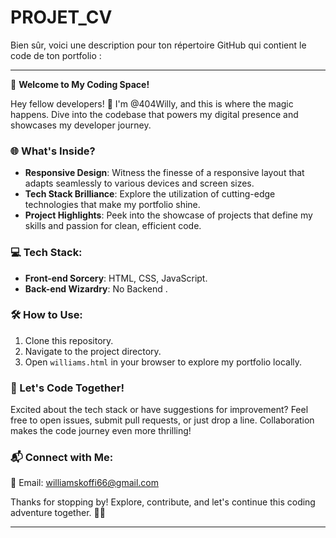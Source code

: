 # PROJET_CV

 Bien sûr, voici une description pour ton répertoire GitHub qui contient le code de ton portfolio :

---

🚀 **Welcome to My Coding Space!**

Hey fellow developers! 👋 I'm @404Willy, and this is where the magic happens. Dive into the codebase that powers my digital presence and showcases my developer journey.

### 🌐 What's Inside?

- **Responsive Design**: Witness the finesse of a responsive layout that adapts seamlessly to various devices and screen sizes.
- **Tech Stack Brilliance**: Explore the utilization of cutting-edge technologies that make my portfolio shine.
- **Project Highlights**: Peek into the showcase of projects that define my skills and passion for clean, efficient code.

### 💻 Tech Stack:

- **Front-end Sorcery**: HTML, CSS, JavaScript.
- **Back-end Wizardry**: No Backend .

### 🛠️ How to Use:

1. Clone this repository.
2. Navigate to the project directory.
3. Open `williams.html` in your browser to explore my portfolio locally.

### 🤝 Let's Code Together!

Excited about the tech stack or have suggestions for improvement? Feel free to open issues, submit pull requests, or just drop a line. Collaboration makes the code journey even more thrilling!

### 📬 Connect with Me:

📧 Email: williamskoffi66@gmail.com  

Thanks for stopping by! Explore, contribute, and let's continue this coding adventure together. 🚀✨

--- 

